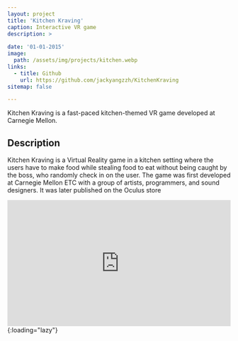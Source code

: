 ```yaml
---
layout: project
title: 'Kitchen Kraving'
caption: Interactive VR game
description: >
  
date: '01-01-2015'
image: 
  path: /assets/img/projects/kitchen.webp
links:
  - title: Github
    url: https://github.com/jackyangzzh/KitchenKraving
sitemap: false

---
```

Kitchen Kraving is a fast-paced kitchen-themed VR game developed at Carnegie Mellon.

## Description
Kitchen Kraving is a Virtual Reality game in a kitchen setting where the users have to make food while stealing food to eat without being caught by the boss, who randomly check in on the user. The game was first developed at Carnegie Mellon ETC with a group of artists, programmers, and sound designers. It was later published on the Oculus store
<style>.embed-container { position: relative; padding-bottom: 56.25%; height: 0; overflow: hidden; max-width: 100%; } .embed-container iframe, .embed-container object, .embed-container embed { position: absolute; top: 0; left: 0; width: 100%; height: 100%; }</style><div class='embed-container'><iframe src='https://www.youtube.com/embed/Gw54KtgTQhQ' frameborder='0' allowfullscreen></iframe></div>{:loading="lazy"}